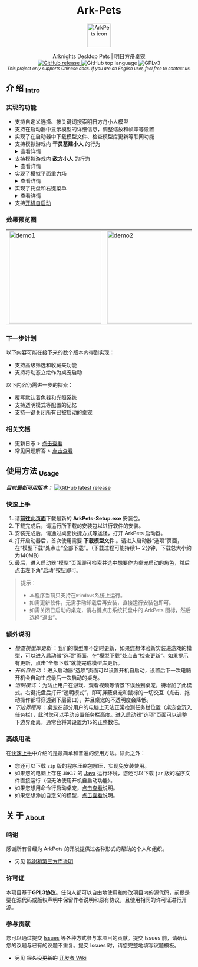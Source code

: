 <!-- 欢迎阅读 Ark-Pets 说明文档 -->
<!-- 仓库：https://github.com/isHarryh/Ark-Pets -->

<div align="center" style="text-align:center">
   <h1> Ark-Pets </h1>
   <img alt="ArkPets icon" width="64" src="https://raw.githubusercontent.com/isHarryh/Ark-Pets/v2.x/assets/icons/icon.png"/>
   <p>
      Arknights Desktop Pets | 明日方舟桌宠 <br>
      <a href="https://www.github.com/isHarryh/Ark-Pets/releases/latest">
      <img alt="GitHub release" src="https://img.shields.io/github/v/release/isHarryh/Ark-Pets">
      </a>
      <img alt="GitHub top language" src="https://img.shields.io/github/languages/top/isHarryh/Ark-Pets">
      <!-- <img alt="GitHub Workflow Status" src="https://img.shields.io/github/actions/workflow/status/isHarryh/Ark-Pets/build.yml"> -->
      <img alt="GPLv3" src="https://img.shields.io/badge/License-GPLv3-blue"/>
      <br/>
      <sub>
         <i> This project only supports Chinese docs. If you are an English user, feel free to contact us. </i>
      </sub>
   </p>
</div>

## 介 绍 <sub>Intro</sub>

### 实现的功能

- 支持自定义选择、按关键词搜索明日方舟小人模型
- 支持在启动器中显示模型的详细信息，调整缩放和帧率等设置
- 实现了在启动器中下载模型文件、检查模型库更新等联网功能
- 支持模拟游戏内 **干员基建小人** 的行为 <details><summary>查看详情</summary>
    1. 能够执行行走和坐下的动作
    2. 能够被鼠标交互 (执行戳一戳动作)
    3. 能够执行基建动作 (如有)
- 支持模拟游戏内 **敌方小人** 的行为 <details><summary>查看详情</summary>
    1. 能够执行行走动作
    2. 能够被鼠标交互 (执行攻击动作)
- 实现了模拟平面重力场 <details><summary>查看详情</summary>
    1. 桌宠在被拖拽到空中后能够自由落体
    2. 桌宠可以站立在打开的窗口的边缘上
    3. 桌宠会受地面摩擦力和空气阻力作用
    4. 桌宠会在其他桌宠靠近时被排斥推动
    5. 桌宠活动范围的[下边界距离](#额外说明)可以调整
    6. 桌宠可以被拖拽到扩展显示屏上
- 实现了托盘和右键菜单 <details><summary>查看详情</summary>
    1. 右键系统托盘或桌宠本体均可以弹出菜单
    2. 菜单可以选择是否保持当前动作
    3. 菜单可以选择是否启用[透明模式](#额外说明)
    4. 菜单可以切换多形态角色的形态
    5. 菜单可以用于退出桌宠
- 支持[开机自启动](#额外说明)

### 效果预览图

<table style="margin-left: auto; margin-right: auto;">
    <tr>
        <td> <img alt="demo1" width="250" src="https://raw.githubusercontent.com/isHarryh/Ark-Pets/v2.x/docs/imgs/demo_1.png"> </td>
        <td> <img alt="demo2" width="250" src="https://raw.githubusercontent.com/isHarryh/Ark-Pets/v2.x/docs/imgs/demo_2.png"> </td>
        <td> <img alt="demo3" width="250" src="https://raw.githubusercontent.com/isHarryh/Ark-Pets/v2.x/docs/imgs/demo_3.png"> </td>
    </tr>
</table>

### 下一步计划

以下内容可能在接下来的数个版本内得到实现：

- 支持高级筛选和收藏夹功能
- 支持将动态立绘作为桌宠启动

以下内容仍需进一步的探索：

- 覆写默认着色器和光照系统
- 支持透明模式等配置的记忆
- 支持一键关闭所有已被启动的桌宠

### 相关文档

- 更新日志 > [点击查看](CHANGELOG.md)
- 常见问题解答 > [点击查看](docs/FAQ.md)

## 使用方法 <sub>Usage</sub>

***目前最新可用版本：***
[<img alt="GitHub latest release" src="https://img.shields.io/github/v/release/isHarryh/Ark-Pets?display_name=tag&label=Version&sort=semver&include_prereleases">](https://github.com/isHarryh/Ark-Pets/releases)

### 快速上手

1. 请[**前往此页面**](https://github.com/isHarryh/Ark-Pets/releases)下载最新的 **ArkPets-Setup.exe** 安装包。
2. 下载完成后，请运行所下载的安装包以进行软件的安装。
3. 安装完成后，请通过桌面快捷方式等途径，打开 ArkPets 启动器。
4. 打开启动器后，首次使用需要 **下载模型文件** 。请进入启动器“选项”页面，在“模型下载”处点击“全部下载”。（下载过程可能持续1~
   2分钟，下载总大小约为140MB）
5. 最后，进入启动器“模型”页面即可检索并选中想要作为桌宠启动的角色，然后点击左下角“启动”按钮即可。

> 提示：
> - 本程序当前只支持在`Windows`系统上运行。
> - 如需更新软件，无需手动卸载后再安装，直接运行安装包即可。
> - 如需关闭已启动的桌宠，请右键点击系统托盘中的 ArkPets 图标，然后选择“退出”。

### 额外说明

- *检查模型库更新* ：我们的模型库不定时更新，如果您想体验新实装进游戏的模型，可以进入启动器“选项”页面，在“模型下载”处点击“检查更新”。如果提示有更新，点击“全部下载”就能完成模型库更新。
- *开机自启动* ：进入启动器“选项”页面可以设置开机自启动，设置后下一次电脑开机会自动生成最后一次启动的桌宠。
- *透明模式* ：为防止用户在游戏、观看视频等情景下误触到桌宠，特增加了此模式。右键托盘后打开“透明模式”，即可屏蔽桌宠和鼠标的一切交互（点击、拖动操作都将穿透到下层窗口），并且桌宠的不透明度会降低。
- *下边界距离* ：桌宠在部分用户的电脑上无法正常检测任务栏位置（桌宠会沉入任务栏），此时您可以手动设置任务栏高度。进入启动器“选项”页面可以调整下边界距离，通常会将其设置为15的正整数倍。

### 高级用法

在[快速上手](#快速上手)中介绍的是最简单和普遍的使用方法。除此之外：

- 您还可以下载 `zip` 版的程序压缩包解压，实现免安装使用。
- 如果您的电脑上存在 `JDK17` 的 [Java](https://www.java.com) 运行环境，您还可以下载 `jar` 版的程序文件直接运行（但无法使用开机自启动功能）。
- 如果您想用命令行启动桌宠，[点击查看](docs/CmdLine.md)说明。
- 如果您想添加自定义的模型，[点击查看](docs/CustomModel.md)说明。

## 关 于 <sub>About</sub>

### 鸣谢

感谢所有曾经为 ArkPets 的开发提供过各种形式的帮助的个人和组织。

- 另见 [鸣谢和第三方库说明](docs/Thanks.md)

### 许可证

本项目基于**GPL3协议**。任何人都可以自由地使用和修改项目内的源代码，前提是要在源代码或版权声明中保留作者说明和原有协议，且使用相同的许可证进行开源。

### 参与贡献

您可以通过提交 [Issues](https://github.com/isHarryh/Ark-Pets/issues) 等各种方式参与本项目的贡献。提交 Issues
前，请确认您的议题与已有的议题不重复。提交 Issues 时，请您完整地填写议题模板。

- 另见 ~~很久没更新的~~ [开发者 Wiki](https://github.com/isHarryh/Ark-Pets/wiki)
